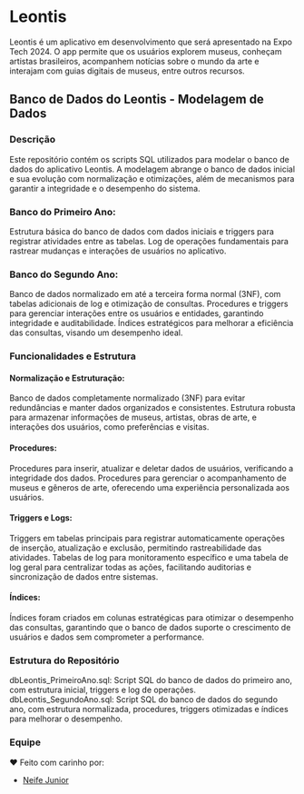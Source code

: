 # Leontis
Leontis é um aplicativo em desenvolvimento que será apresentado na Expo Tech 2024. O app permite que os usuários explorem museus, conheçam artistas brasileiros, acompanhem notícias sobre o mundo da arte e interajam com guias digitais de museus, entre outros recursos.

## Banco de Dados do Leontis - Modelagem de Dados

### Descrição
Este repositório contém os scripts SQL utilizados para modelar o banco de dados do aplicativo Leontis. A modelagem abrange o banco de dados inicial e sua evolução com normalização e otimizações, além de mecanismos para garantir a integridade e o desempenho do sistema.

### Banco do Primeiro Ano:
Estrutura básica do banco de dados com dados iniciais e triggers para registrar atividades entre as tabelas.
Log de operações fundamentais para rastrear mudanças e interações de usuários no aplicativo.

### Banco do Segundo Ano:
Banco de dados normalizado em até a terceira forma normal (3NF), com tabelas adicionais de log e otimização de consultas.
Procedures e triggers para gerenciar interações entre os usuários e entidades, garantindo integridade e auditabilidade.
Índices estratégicos para melhorar a eficiência das consultas, visando um desempenho ideal.

### Funcionalidades e Estrutura
#### Normalização e Estruturação:
Banco de dados completamente normalizado (3NF) para evitar redundâncias e manter dados organizados e consistentes.
Estrutura robusta para armazenar informações de museus, artistas, obras de arte, e interações dos usuários, como preferências e visitas.

#### Procedures:
Procedures para inserir, atualizar e deletar dados de usuários, verificando a integridade dos dados.
Procedures para gerenciar o acompanhamento de museus e gêneros de arte, oferecendo uma experiência personalizada aos usuários.

#### Triggers e Logs:
Triggers em tabelas principais para registrar automaticamente operações de inserção, atualização e exclusão, permitindo rastreabilidade das atividades.
Tabelas de log para monitoramento específico e uma tabela de log geral para centralizar todas as ações, facilitando auditorias e sincronização de dados entre sistemas.

#### Índices:
Índices foram criados em colunas estratégicas para otimizar o desempenho das consultas, garantindo que o banco de dados suporte o crescimento de usuários e dados sem comprometer a performance.

### Estrutura do Repositório
dbLeontis_PrimeiroAno.sql: Script SQL do banco de dados do primeiro ano, com estrutura inicial, triggers e log de operações.
dbLeontis_SegundoAno.sql: Script SQL do banco de dados do segundo ano, com estrutura normalizada, procedures, triggers otimizadas e índices para melhorar o desempenho.

### Equipe
❤️ Feito com carinho por:

- [Neife Junior](https://github.com/NeifeJunior)

